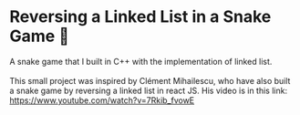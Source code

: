 # Reversing a Linked List in a Snake Game :snake: #
A snake game that I built in C++ with the implementation of linked list.<br></br>
This small project was inspired by Clément Mihailescu, who have also built a snake game by reversing
a linked list in react JS. His video is in this link: https://www.youtube.com/watch?v=7Rkib_fvowE
